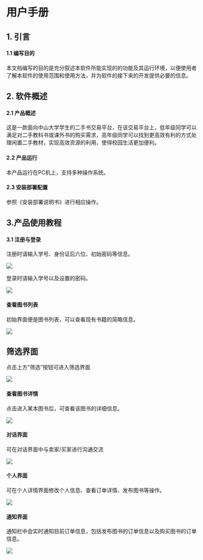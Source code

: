 # 用户手册

## 1. 引言

#### 1.1 编写目的

本文档编写的目的是充分叙述本软件所能实现的的功能及其运行环境，以便使用者了解本软件的使用范围和使用方法，并为软件的接下来的开发提供必要的信息。

## 2. 软件概述

#### 2.1 产品概述

这是一款面向中山大学学生的二手书交易平台，在该交易平台上，低年级同学可以满足对二手教科书或课外书的购买需求，高年级同学可以找到更高效有利的方式处理闲置二手教材，实现高效资源的利用，使得校园生活更加便利。 

#### 2.2 产品运行

本产品运行在PC机上，支持多种操作系统。

#### 2.3 安装部署配置

参照《安装部署说明书》进行相应操作。



## 3.产品使用教程

#### 3.1 注册与登录

注册时请输入学号、身份证后六位、初始密码等信息。

![](../resources/Register.png)



登录时请输入学号以及设置的密码。

![](../resources/LogIn.png)



#### 查看图书列表

初始界面便是图书列表，可以查看现有书籍的简略信息。

![](../resources/BooksList.png)



## 筛选界面

点击上方“筛选”按钮可进入筛选界面

![](../resources/Sift.png)



#### 查看图书详情

点击进入某本图书后，可查看该图书的详细信息。

![](../resources/BooksDetails.png)



#### 对话界面

可在对话界面中与卖家/买家进行沟通交流

![](../resources/Dialog.png)



#### 个人界面

可在个人详情界面修改个人信息、查看订单详情、发布图书等操作。

![](../resources/Personal_Infor.png)



#### 通知界面

通知栏中会实时通知目前订单信息，包括发布图书的订单信息以及购买图书的订单信息。

![](../resources/Inform.png)

